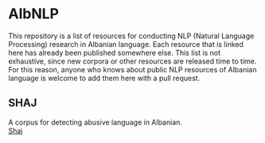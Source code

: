 # AlbNLP

This repository is a list of resources for conducting NLP (Natural Language Processing) research in Albanian language. Each resource that is linked here has already been published somewhere else. This list is not exhaustive, since new corpora or other resources are released time to time. For this reason, anyone who knows about public NLP resources of Albanian language is welcome to add them here with a pull request. 

## SHAJ
A corpus for detecting abusive language in Albanian.  
[Shaj](https://figshare.com/articles/dataset/SHAJ_Albanian_hate_speech_abusive_language/19333298) 
